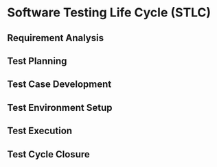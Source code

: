 # Software Testing Life Cycle (STLC)

## Requirement Analysis
## Test Planning
## Test Case Development
## Test Environment Setup
## Test Execution
## Test Cycle Closure